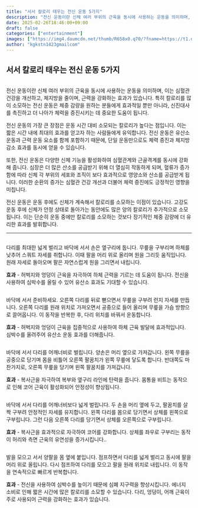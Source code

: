 ```yaml
---
title: "서서 칼로리 태우는 전신 운동 5가지"
description: "전신 운동이란 신체 여러 부위의 근육을 동시에 사용하는 운동을 의미하며, 이는 심혈관 건강을 개선하고, 체지방을 줄이며, 근력을 강화하는 효과가 있습니다. 특히 칼로리를 많이 소모하는 전신 운동은 체중 감량을 원하는 분들에게 효과적일 뿐만 아니라, 신진대사를 촉진하고 "
date: 2025-02-26T18:46:00+09:00
draft: false
categories: ["entertainment"]
images: ["https://img4.daumcdn.net/thumb/R658x0.q70/?fname=https://t1.daumcdn.net/news/202412/02/tenbody/20241202073012199ysoa.jpg", "https://t1.daumcdn.net/news/202412/02/tenbody/20241202073012523lsyh.gif", "https://t1.daumcdn.net/news/202412/02/tenbody/20241202073012866ysph.gif", "https://t1.daumcdn.net/news/202412/02/tenbody/20241202073013158twvp.gif", "https://t1.daumcdn.net/news/202412/02/tenbody/20241202073013427oyrd.gif"]
author: "kgkstn1423gmailcom"
---
```


<h2 >서서 칼로리 태우는 전신 운동 5가지</h2> <figure ><img src="https://img4.daumcdn.net/thumb/R658x0.q70/?fname=https://t1.daumcdn.net/news/202412/02/tenbody/20241202073012199ysoa.jpg" alt=""/></figure> <p>전신 운동이란 신체 여러 부위의 근육을 동시에 사용하는 운동을 의미하며, 이는 심혈관 건강을 개선하고, 체지방을 줄이며, 근력을 강화하는 효과가 있습니다. 특히 칼로리를 많이 소모하는 전신 운동은 체중 감량을 원하는 분들에게 효과적일 뿐만 아니라, 신진대사를 촉진하고 더 나아가 체력을 증진시키는 데 중요한 도움이 됩니다.</p> <p>전신 운동의 가장 큰 장점은 운동 시간 대비 소모되는 칼로리가 높다는 점입니다. 이는 짧은 시간 내에 최대의 효과를 얻고자 하는 사람들에게 유익합니다. 전신 운동은 유산소 운동과 근력 운동 요소를 함께 포함하기 때문에, 단일 운동만으로도 체력 증진과 체지방 감소 효과를 동시에 얻을 수 있습니다.</p> <p>또한, 전신 운동은 다양한 신체 기능을 활성화하여 심혈관계와 근골격계를 동시에 강화해 줍니다. 심장은 더 많은 산소를 공급받기 위해 더 열심히 작동하게 되며, 혈류가 증가함에 따라 신체 각 부위의 세포와 조직이 보다 효과적으로 영양소와 산소를 공급받게 됩니다. 이러한 순환의 증가는 심혈관 건강 개선과 더불어 체력 증진에도 긍정적인 영향을 미칩니다.</p> <p>전신 운동은 운동 후에도 신체가 계속해서 칼로리를 소모하는 이점이 있습니다. 고강도 운동 후에 신체가 안정 상태로 돌아가는 동안에도 많은 양의 칼로리가 추가적으로 소모됩니다. 이는 단순히 운동 중에만 칼로리를 소모하는 것보다 장기적인 체중 감량에 더 유리한 효과를 발휘합니다.</p> <hr /> <figure ><img src="https://t1.daumcdn.net/news/202412/02/tenbody/20241202073012523lsyh.gif" alt=""/></figure> <p>다리를 최대한 넓게 벌리고 바닥에 서서 손은 옆구리에 둡니다. 무릎을 구부리며 하체를 낮추어 스쿼트 자세를 취합니다. 이때 팔을 머리 위로 올리며 원을 그리듯 움직입니다. 원래 자세로 돌아오며 팔은 자연스럽게 원을 그리면서 내립니다.</p> <p><strong>효과</strong> - 허벅지와 엉덩이 근육을 자극하여 하체 근력을 기르는 데 도움이 됩니다. 전신을 사용하여 심박수를 올릴 수 있어 유산소 효과도 기대할 수 있습니다.</p> <figure ><img src="https://t1.daumcdn.net/news/202412/02/tenbody/20241202073012866ysph.gif" alt=""/></figure> <p>바닥에 서서 준비하세요. 오른쪽 다리를 뒤로 뻗으면서 무릎을 구부려 런지 자세를 만듭니다. 오른쪽 다리를 원래 위치로 가져오면서 공중으로 들어 올리며 무릎을 가슴 방향으로 끌어옵니다. 이 동작을 반복한 후, 다리 위치를 바꿔서 운동합니다.</p> <p><strong>효과</strong> - 허벅지와 엉덩이 근육을 집중적으로 사용하여 하체 근육 발달에 효과적입니다. 심박수를 올려주어 유산소 운동 효과를 더해줍니다.</p> <figure ><img src="https://t1.daumcdn.net/news/202412/02/tenbody/20241202073013158twvp.gif" alt=""/></figure> <p>바닥에 서서 다리를 어깨너비로 벌립니다. 양손은 머리 옆으로 가져갑니다. 왼쪽 무릎을 공중으로 당기며 몸을 비틀어 오른쪽 팔꿈치가 왼쪽 무릎에 닿도록 합니다. 반대쪽도 마찬가지로, 오른쪽 무릎을 당기며 왼쪽 팔꿈치를 가져갑니다.</p> <p><strong>효과</strong> - 복사근을 자극하여 복부와 옆구리 라인에 탄력을 줍니다. 몸통을 비트는 동작으로 인해 코어 근육이 활성화되어 안정성이 향상됩니다.</p> <figure ><img src="https://t1.daumcdn.net/news/202412/02/tenbody/20241202073013427oyrd.gif" alt=""/></figure> <p>바닥에 서서 다리를 어깨너비보다 넓게 벌립니다. 두 손을 머리 옆에 두고, 팔꿈치를 살짝 구부려 안정적인 자세를 유지합니다. 왼쪽 다리를 몸으로 당기면서 상체를 왼쪽으로 구부립니다. 그런 다음 오른쪽 다리를 당기면서 상체를 오른쪽으로 구부립니다.</p> <p><strong>효과</strong> - 복사근을 효과적으로 자극하여 코어를 강화합니다. 상체를 좌우로 구부리는 동작이 허리와 측면 근육의 유연성을 증가시킵니다..</p> <figure ><img src="https://t1.daumcdn.net/news/202412/02/tenbody/20241202073013731quca.gif" alt=""/></figure> <p>발을 모으고 서서 양팔을 몸 옆에 붙입니다. 점프하면서 다리를 넓게 벌리고 동시에 팔을 머리 위로 올립니다. 다시 점프하여 다리를 모으고 팔을 원래 위치로 내립니다. 이 동작을 연속적으로 빠르게 반복합니다.</p> <p><strong>효과</strong> - 전신을 사용하여 심박수를 높이기 때문에 심폐 지구력을 향상시킵니다. 에너지 소비로 인해 짧은 시간에 많은 칼로리를 소모할 수 있습니다. 다리, 엉덩이, 어깨 근육이 주로 사용되어 근력을 강화하는 효과가 있습니다.</p>